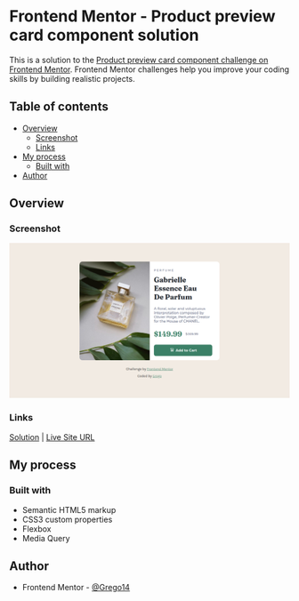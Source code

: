 # Frontend Mentor - Product preview card component solution

This is a solution to the [Product preview card component challenge on Frontend Mentor](https://www.frontendmentor.io/challenges/product-preview-card-component-GO7UmttRfa). Frontend Mentor challenges help you improve your coding skills by building realistic projects. 

## Table of contents

- [Overview](#overview)
  - [Screenshot](#screenshot)
  - [Links](#links)
- [My process](#my-process)
  - [Built with](#built-with)
- [Author](#author)

## Overview

### Screenshot

![](./images/screenshot1.png)

### Links

[Solution](https://github.com/Grego14/Frontend-Mentor/tree/main/product-preview-card-component-main)
| [Live Site URL](https://grego14.github.io/Frontend-Mentor/product-preview-card-component-main/)

## My process

### Built with

- Semantic HTML5 markup
- CSS3 custom properties
- Flexbox
- Media Query

## Author

- Frontend Mentor - [@Grego14](https://www.frontendmentor.io/profile/Grego14)
